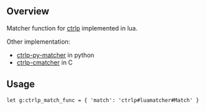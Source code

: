 ## Overview

Matcher function for [ctrlp](https://github.com/kien/ctrlp.vim) implemented in lua.

Other implementation:

* [ctrlp-py-matcher](https://github.com/FelikZ/ctrlp-py-matcher/) in python
* [ctrlp-cmatcher](https://github.com/JazzCore/ctrlp-cmatcher/) in C

## Usage

```
let g:ctrlp_match_func = { 'match': 'ctrlp#luamatcher#Match' }
```
